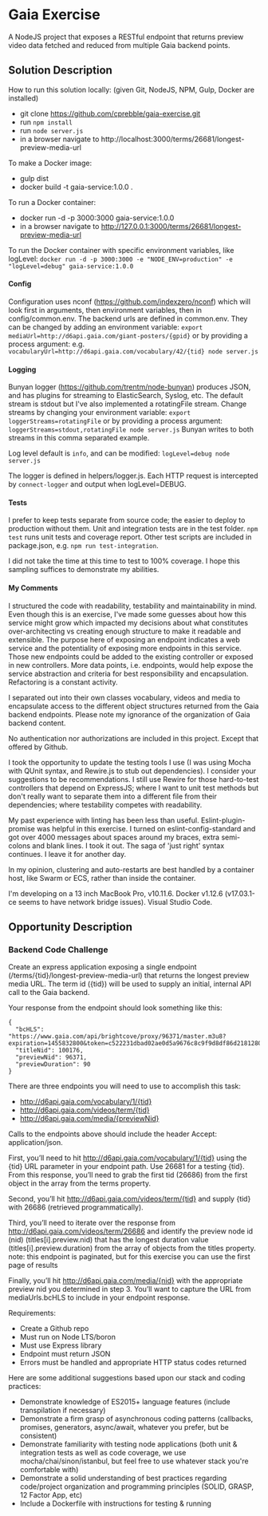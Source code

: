 # Gaia Exercise

A NodeJS project that exposes a RESTful endpoint that returns preview video data fetched and reduced from multiple Gaia backend points.

## Solution Description

How to run this solution locally: (given Git, NodeJS, NPM, Gulp, Docker are installed)

+ git clone https://github.com/cprebble/gaia-exercise.git
+ run ```npm install```
+ run ```node server.js```
+ in a browser navigate to http://localhost:3000/terms/26681/longest-preview-media-url

To make a Docker image:
+ gulp dist
+ docker build -t gaia-service:1.0.0 . 

To run a Docker container:
+ docker run -d -p 3000:3000 gaia-service:1.0.0
+ in a browser navigate to http://127.0.0.1:3000/terms/26681/longest-preview-media-url

To run the Docker container with specific environment variables, like logLevel: ```docker run -d -p 3000:3000 -e "NODE_ENV=production" -e "logLevel=debug" gaia-service:1.0.0```

#### Config
Configuration uses nconf (https://github.com/indexzero/nconf) which will look first in arguments, then environment variables, then in config/common.env. The backend urls are defined in common.env. They can be changed by adding an environment variable: ```export mediaUrl=http://d6api.gaia.com/giant-posters/{gpid}``` or by providing a process argument: e.g. ```vocabularyUrl=http://d6api.gaia.com/vocabulary/42/{tid} node server.js```

#### Logging
Bunyan logger (https://github.com/trentm/node-bunyan) produces JSON, and has plugins for streaming to ElasticSearch, Syslog, etc. The default stream is stdout but I've also implemented a rotatingFile stream. Change streams by changing your environment variable: ```export loggerStreams=rotatingFile``` or by providing a process argument: ```loggerStreams=stdout,rotatingFile node server.js``` Bunyan writes to both streams in this comma separated example.

Log level default is ```info```, and can be modified: ```logLevel=debug node server.js```

The logger is defined in helpers/logger.js. Each HTTP request is intercepted by ```connect-logger``` and output when logLevel=DEBUG.

#### Tests
I prefer to keep tests separate from source code; the easier to deploy to production without them. Unit and integration tests are in the test folder. ```npm test``` runs unit tests and coverage report. Other test scripts are included in package.json, e.g. ```npm run test-integration```.

I did not take the time at this time to test to 100% coverage. I hope this sampling suffices to demonstrate my abilities.

#### My Comments
I structured the code with readability, testability and maintainability in mind. Even though this is an exercise, I've made some guesses about how this service might grow which impacted my decisions about what constitutes over-architecting vs creating enough structure to make it readable and extensible. The purpose here of exposing an endpoint indicates a web service and the potentiality of exposing more endpoints in this service. Those new endpoints could be added to the existing controller or exposed in new controllers. More data points, i.e. endpoints, would help expose the service abstraction and criteria for best responsibility and encapsulation. Refactoring is a constant activity.

I separated out into their own classes vocabulary, videos and media to encapsulate access to the different object structures returned from the Gaia backend endpoints. Please note my ignorance of the organization of Gaia backend content.

No authentication nor authorizations are included in this project. Except that offered by Github.

I took the opportunity to update the testing tools I use (I was using Mocha with QUnit syntax, and Rewire.js to stub out dependencies). I consider your suggestions to be recommendations. I still use Rewire for those hard-to-test controllers that depend on ExpressJS; where I want to unit test methods but don't really want to separate them into a different file from their dependencies; where testability competes with readability.

My past experience with linting has been less than useful. Eslint-plugin-promise was helpful in this exercise. I turned on eslint-config-standard and got over 4000 messages about spaces around my braces, extra semi-colons and blank lines. I took it out. The saga of 'just right' syntax continues. I leave it for another day.

In my opinion, clustering and auto-restarts are best handled by a container host, like Swarm or ECS, rather than inside the container.

I'm developing on a 13 inch MacBook Pro, v10.11.6. Docker v1.12.6 (v17.03.1-ce seems to have network bridge issues). Visual Studio Code.


## Opportunity Description
### Backend Code Challenge

Create an express application exposing a single endpoint (/terms/{tid}/longest-preview-media-url) that returns the longest preview media URL. The term id ({tid}) will be used to supply an initial, internal API call to the Gaia backend.

Your response from the endpoint should look something like this:

```
{
  "bcHLS": "https://www.gaia.com/api/brightcove/proxy/96371/master.m3u8?expiration=1455832800&token=c522231dbad02ae0d5a9676c8c9f9d8df86d2181280df53b46ab0b24b257458a",
  "titleNid": 100176,
  "previewNid": 96371,
  "previewDuration": 90
}
```
There are three endpoints you will need to use to accomplish this task: 
+ http://d6api.gaia.com/vocabulary/1/{tid}
+ http://d6api.gaia.com/videos/term/{tid} 
+ http://d6api.gaia.com/media/{previewNid}

Calls to the endpoints above should include the header Accept: application/json.

First, you’ll need to hit http://d6api.gaia.com/vocabulary/1/{tid} using the {tid} URL parameter in your endpoint path. Use 26681 for a testing {tid}. From this response, you’ll need to grab the first tid (26686) from the first object in the array from the terms property.

Second, you’ll hit http://d6api.gaia.com/videos/term/{tid} and supply {tid} with 26686 (retrieved programmatically).

Third, you’ll need to iterate over the response from http://d6api.gaia.com/videos/term/26686 and identify the preview node id (nid) (titles[i].preview.nid) that has the longest duration value (titles[i].preview.duration) from the array of objects from the titles property. note: this endpoint is paginated, but for this exercise you can use the first page of results

Finally, you’ll hit http://d6api.gaia.com/media/{nid} with the appropriate preview nid you determined in step 3. You’ll want to capture the URL from mediaUrls.bcHLS to include in your endpoint response.

Requirements:

+ Create a Github repo
+ Must run on Node LTS/boron
+ Must use Express library
+ Endpoint must return JSON
+ Errors must be handled and appropriate HTTP status codes returned

Here are some additional suggestions based upon our stack and coding practices:

+ Demonstrate knowledge of ES2015+ language features (include transpilation if necessary)
+ Demonstrate a firm grasp of asynchronous coding patterns (callbacks, promises, generators, async/await, whatever you prefer, but be consistent)
+ Demonstrate familiarity with testing node applications (both unit & integration tests as well as code coverage, we use mocha/chai/sinon/istanbul, but feel free to use whatever stack you're comfortable with)
+ Demonstrate a solid understanding of best practices regarding code/project organization and programming principles (SOLID, GRASP, 12 Factor App, etc)
+ Include a Dockerfile with instructions for testing & running